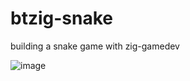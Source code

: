 # btzig-snake
 building a snake game with zig-gamedev 

![image](https://github.com/btipling/btzig-snake/assets/249641/f51b39d1-75b3-4479-8d16-2a3baf35f08d)
